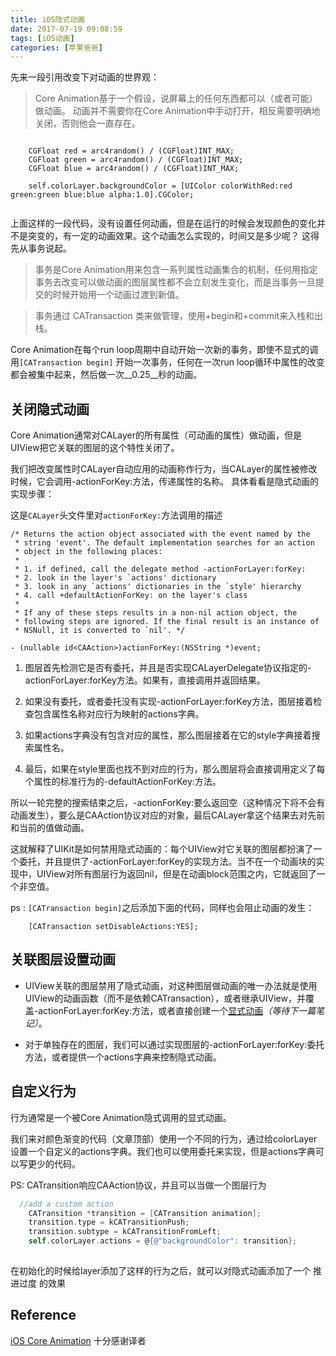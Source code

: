 ```yaml
---
title: iOS隐式动画
date: 2017-07-19 09:08:59
tags: [iOS动画]
categories: [苹果爸爸]
---
```


先来一段引用改变下对动画的世界观：
>Core Animation基于一个假设，说屏幕上的任何东西都可以（或者可能）做动画。 动画并不需要你在Core Animation中手动打开，相反需要明确地关闭，否则他会一直存在。

``` objctivec

 	CGFloat red = arc4random() / (CGFloat)INT_MAX;
    CGFloat green = arc4random() / (CGFloat)INT_MAX;
    CGFloat blue = arc4random() / (CGFloat)INT_MAX;

    self.colorLayer.backgroundColor = [UIColor colorWithRed:red green:green blue:blue alpha:1.0].CGColor;
    
```
上面这样的一段代码，没有设置任何动画，但是在运行的时候会发现颜色的变化并不是突变的，有一定的动画效果。这个动画怎么实现的，时间又是多少呢？ 这得先从事务说起。

<!--more-->

>事务是Core Animation用来包含一系列属性动画集合的机制，任何用指定事务去改变可以做动画的图层属性都不会立刻发生变化，而是当事务一旦提交的时候开始用一个动画过渡到新值。

>事务通过 CATransaction 类来做管理，使用+begin和+commit来入栈和出栈。

Core Animation在每个run loop周期中自动开始一次新的事务，即使不显式的调用`[CATransaction begin]` 开始一次事务，任何在一次run loop循环中属性的改变都会被集中起来，然后做一次__0.25__秒的动画。

## 关闭隐式动画

Core Animation通常对CALayer的所有属性（可动画的属性）做动画，但是UIView把它关联的图层的这个特性关闭了。

我们把改变属性时CALayer自动应用的动画称作行为，当CALayer的属性被修改时候，它会调用-actionForKey:方法，传递属性的名称。
具体看看是隐式动画的实现步骤：

这是`CALayer`头文件里对`actionForKey:`方法调用的描述

```
/* Returns the action object associated with the event named by the
 * string 'event'. The default implementation searches for an action
 * object in the following places:
 *
 * 1. if defined, call the delegate method -actionForLayer:forKey:
 * 2. look in the layer's `actions' dictionary
 * 3. look in any `actions' dictionaries in the `style' hierarchy
 * 4. call +defaultActionForKey: on the layer's class
 *
 * If any of these steps results in a non-nil action object, the
 * following steps are ignored. If the final result is an instance of
 * NSNull, it is converted to `nil'. */

- (nullable id<CAAction>)actionForKey:(NSString *)event;
```

1. 图层首先检测它是否有委托，并且是否实现CALayerDelegate协议指定的-actionForLayer:forKey方法。如果有，直接调用并返回结果。

2. 如果没有委托，或者委托没有实现-actionForLayer:forKey方法，图层接着检查包含属性名称对应行为映射的actions字典。

3. 如果actions字典没有包含对应的属性，那么图层接着在它的style字典接着搜索属性名。

4. 最后，如果在style里面也找不到对应的行为，那么图层将会直接调用定义了每个属性的标准行为的-defaultActionForKey:方法。

所以一轮完整的搜索结束之后，-actionForKey:要么返回空（这种情况下将不会有动画发生），要么是CAAction协议对应的对象，最后CALayer拿这个结果去对先前和当前的值做动画。

这就解释了UIKit是如何禁用隐式动画的：每个UIView对它关联的图层都扮演了一个委托，并且提供了-actionForLayer:forKey的实现方法。当不在一个动画块的实现中，UIView对所有图层行为返回nil，但是在动画block范围之内，它就返回了一个非空值。


ps : `[CATransaction begin]`之后添加下面的代码，同样也会阻止动画的发生：

		[CATransaction setDisableActions:YES];

## 关联图层设置动画

* UIView关联的图层禁用了隐式动画，对这种图层做动画的唯一办法就是使用UIView的动画函数（而不是依赖CATransaction），或者继承UIView，并覆盖-actionForLayer:forKey:方法，或者直接创建一个[显式动画]()_（等待下一篇笔记）_。


* 对于单独存在的图层，我们可以通过实现图层的-actionForLayer:forKey:委托方法，或者提供一个actions字典来控制隐式动画。 

## 自定义行为

行为通常是一个被Core Animation隐式调用的显式动画。


我们来对颜色渐变的代码（文章顶部）使用一个不同的行为，通过给colorLayer设置一个自定义的actions字典。我们也可以使用委托来实现，但是actions字典可以写更少的代码。

PS: CATransition响应CAAction协议，并且可以当做一个图层行为

``` objectivec
  //add a custom action
    CATransition *transition = [CATransition animation];
    transition.type = kCATransitionPush;
    transition.subtype = kCATransitionFromLeft;
    self.colorLayer.actions = @{@"backgroundColor": transition};
    
```

在初始化的时候给layer添加了这样的行为之后，就可以对隐式动画添加了一个 推进过度 的效果

## Reference

[iOS Core Animation](https://zsisme.gitbooks.io/ios-/content/chapter7/layer-actions.html) 十分感谢译者

